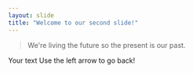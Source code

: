 ```yaml
---
layout: slide
title: "Welcome to our second slide!"
---
```


> We're living the future so
> the present is our past.

Your text
Use the left arrow to go back!
